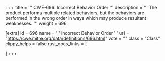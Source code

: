 +++
title = '''
CWE-696: Incorrect Behavior Order
'''
description	= '''
The product performs multiple related behaviors, but the behaviors are performed in the wrong order in ways which may produce resultant weaknesses.
'''
weight = 696

[extra]
id = 696
name = '''
Incorrect Behavior Order
'''
url = "https://cwe.mitre.org/data/definitions/696.html"
vote = ""
class = "Class"
clippy_helps = false
rust_docs_links = [
	
]
+++
